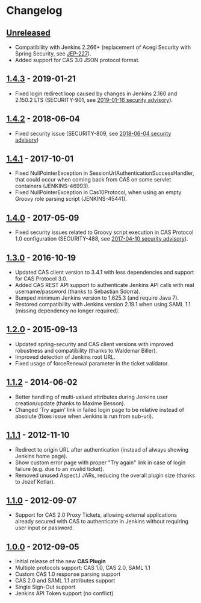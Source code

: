 # Changelog

## [Unreleased]

- Compatibility with Jenkins 2.266+ (replacement of Acegi Security with Spring Security, see [JEP-227](https://github.com/jenkinsci/jep/tree/master/jep/227)).
- Added support for CAS 3.0 JSON protocol format.

## [1.4.3] - 2019-01-21

- Fixed login redirect loop caused by changes in Jenkins 2.160 and 2.150.2 LTS (SECURITY-901, see [2019-01-16 security advisory](https://jenkins.io/security/advisory/2019-01-16/#SECURITY-901)).

## [1.4.2] - 2018-06-04

- Fixed security issue (SECURITY-809, see [2018-06-04 security advisory](https://jenkins.io/security/advisory/2018-06-04/))

## [1.4.1] - 2017-10-01

- Fixed NullPointerException in SessionUrlAuthenticationSuccessHandler, that could occur when coming back from CAS on some servlet containers (JENKINS-46993).
- Fixed NullPointerException in Cas10Protocol, when using an empty Groovy role parsing script (JENKINS-45441).

## [1.4.0] - 2017-05-09

- Fixed security issues related to Groovy script execution in CAS Protocol 1.0 configuration (SECURITY-488, see [2017-04-10 security advisory](https://jenkins.io/security/advisory/2017-04-10/#cas-plugin)).

## [1.3.0] - 2016-10-19

- Updated CAS client version to 3.4.1 with less dependencies and support for CAS Protocol 3.0.
- Added CAS REST API support to authenticate Jenkins API calls with real username/password (thanks to Sebastian Sdorra).
- Bumped minimum Jenkins version to 1.625.3 (and require Java 7).
- Restored compatibility with Jenkins version 2.19.1 when using SAML 1.1 (missing dependency no longer required).

## [1.2.0] - 2015-09-13

- Updated spring-security and CAS client versions with improved robustness and compatibility (thanks to Waldemar Biller).
- Improved detection of Jenkins root URL.
- Fixed usage of forceRenewal parameter in the ticket validator.

## [1.1.2] - 2014-06-02

- Better handling of multi-valued attributes during Jenkins user creation/update (thanks to Maxime Besson).
- Changed 'Try again' link in failed login page to be relative instead of absolute (fixes issue when Jenkins is run from sub-uri).

## [1.1.1] - 2012-11-10

- Redirect to origin URL after authentication (instead of always showing Jenkins home page).
- Show custom error page with proper "Try again" link in case of login failure (e.g. due to an invalid ticket).
- Removed unused AspectJ JARs, reducing the overall plugin size (thanks to Jozef Kotlar).

## [1.1.0] - 2012-09-07

- Support for CAS 2.0 Proxy Tickets, allowing external applications already secured with CAS to authenticate in Jenkins without requiring user input or password.

## [1.0.0] - 2012-09-05

- Initial release of the new **CAS Plugin**
- Multiple protocols support: CAS 1.0, CAS 2.0, SAML 1.1
- Custom CAS 1.0 response parsing support
- CAS 2.0 and SAML 1.1 attributes support
- Single Sign-Out support
- Jenkins API Token support (no conflict)

[Unreleased]: https://github.com/jenkinsci/cas-plugin/compare/cas-plugin-1.4.3...HEAD
[1.4.3]: https://github.com/jenkinsci/cas-plugin/compare/cas-plugin-1.4.2...cas-plugin-1.4.3
[1.4.2]: https://github.com/jenkinsci/cas-plugin/compare/cas-plugin-1.4.1...cas-plugin-1.4.2
[1.4.1]: https://github.com/jenkinsci/cas-plugin/compare/cas-plugin-1.4.0...cas-plugin-1.4.1
[1.4.0]: https://github.com/jenkinsci/cas-plugin/compare/cas-plugin-1.3.0...cas-plugin-1.4.0
[1.3.0]: https://github.com/jenkinsci/cas-plugin/compare/cas-plugin-1.2.0...cas-plugin-1.3.0
[1.2.0]: https://github.com/jenkinsci/cas-plugin/compare/cas-plugin-1.1.2...cas-plugin-1.2.0
[1.1.2]: https://github.com/jenkinsci/cas-plugin/compare/cas-plugin-1.1.1...cas-plugin-1.1.2
[1.1.1]: https://github.com/jenkinsci/cas-plugin/compare/cas-plugin-1.1.0...cas-plugin-1.1.1
[1.1.0]: https://github.com/jenkinsci/cas-plugin/compare/cas-plugin-1.0.0...cas-plugin-1.1.0
[1.0.0]: https://github.com/jenkinsci/cas-plugin/releases/tag/cas-plugin-1.0.0
